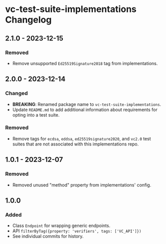 # vc-test-suite-implementations Changelog

## 2.1.0 - 2023-12-15

### Removed
- Remove unsupported `Ed25519Signature2018` tag from implementations.

## 2.0.0 - 2023-12-14

### Changed
- **BREAKING**: Renamed package name to `vc-test-suite-implementations`.
- Update `README.md` to add additional information about requirements for
  opting into a test suite.

### Removed
- Remove tags for `ecdsa`, `eddsa`, `ed25519signature2020`, and `vc2.0` test
  suites that are not associated with this implementations repo.

## 1.0.1 - 2023-12-07

### Removed
- Removed unused "method" property from implementations' config.

## 1.0.0

### Added
- Class `Endpoint` for wrapping generic endpoints.
- API `filterByTag({property: 'verifiers', tags: ['VC_API']})`
- See individual commits for history.

